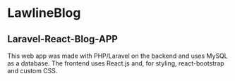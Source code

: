 # LawlineBlog
## Laravel-React-Blog-APP

This web app was made with PHP/Laravel on the backend and uses MySQL as a database. The frontend uses React.js and, for styling, react-bootstrap and custom CSS.
